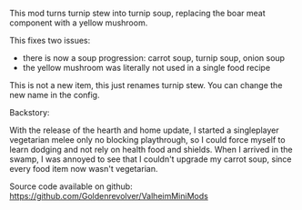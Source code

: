 This mod turns turnip stew into turnip soup, replacing the boar meat component with a yellow mushroom.

This fixes two issues:
- there is now a soup progression: carrot soup, turnip soup, onion soup
- the yellow mushroom was literally not used in a single food recipe

This is not a new item, this just renames turnip stew. You can change the new name in the config.

Backstory:

With the release of the hearth and home update, I started a singleplayer vegetarian melee only no blocking playthrough, so I could force myself to learn dodging and not rely on health food and shields. When I arrived in the swamp, I was annoyed to see that I couldn't upgrade my carrot soup, since every food item now wasn't vegetarian.


Source code available on github: https://github.com/Goldenrevolver/ValheimMiniMods